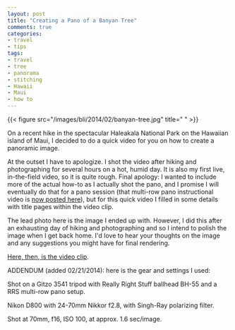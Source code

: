 ```yaml
---
layout: post
title: "Creating a Pano of a Banyan Tree"
comments: true
categories:
- travel
- tips
tags:
- travel
- tree
- panorama
- stitching
- Hawaii
- Maui
- how to
---
```


{{< figure src="/images/bli/2014/02/banyan-tree.jpg" title="  " >}}

On a recent hike in the spectacular Haleakala National Park on the Hawaiian island of Maui, I decided to do a quick video for you on how to create a panoramic image. 

<!--more-->

At the outset I have to apologize. I shot the video after hiking and photographing for several hours on a hot, humid day. It is also my first live, in-the-field video, so it is quite rough. Final apology: I wanted to include more of the actual how-to as I actually shot the pano, and I promise I will eventually do that for a pano session (that multi-row pano instructional video is [now posted here](http://www.lesterpickerphoto.com/2014/02/25/multi-row-pano/)), but for this quick video I filled in some details with title pages within the video clip. 

The lead photo here is the image I ended up with. However, I did this after an exhausting day of hiking and photographing and so I intend to polish the image when I get back home. I'd love to hear your thoughts on the image and any suggestions you might have for final rendering. 

[Here, then, is the video clip](http://youtu.be/p4x63FrejkA). 

ADDENDUM (added 02/21/2014): here is the gear and settings I used:

Shot on a Gitzo 3541 tripod with Really Right Stuff ballhead BH-55 and a RRS multi-row pano setup. 

Nikon D800 with 24-70mm Nikkor f2.8, with Singh-Ray polarizing filter.

Shot at 70mm, f16, ISO 100, at approx. 1.6 sec/image. 









